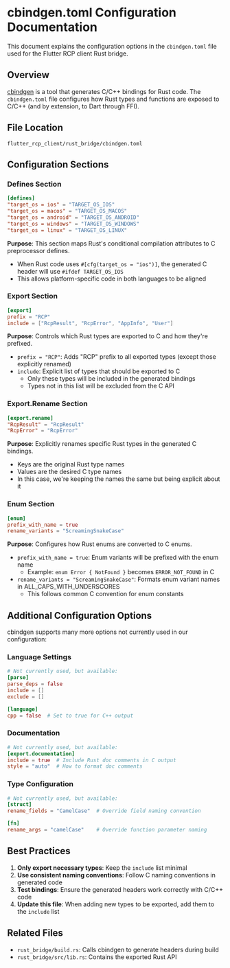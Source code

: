 # cbindgen.toml Configuration Documentation

This document explains the configuration options in the `cbindgen.toml` file used for the Flutter RCP client Rust bridge.

## Overview

[cbindgen](https://github.com/eqrion/cbindgen) is a tool that generates C/C++ bindings for Rust code. The `cbindgen.toml` file configures how Rust types and functions are exposed to C/C++ (and by extension, to Dart through FFI).

## File Location

```
flutter_rcp_client/rust_bridge/cbindgen.toml
```

## Configuration Sections

### Defines Section

```toml
[defines]
"target_os = ios" = "TARGET_OS_IOS"
"target_os = macos" = "TARGET_OS_MACOS"
"target_os = android" = "TARGET_OS_ANDROID"
"target_os = windows" = "TARGET_OS_WINDOWS"
"target_os = linux" = "TARGET_OS_LINUX"
```

**Purpose**: This section maps Rust's conditional compilation attributes to C preprocessor defines.

- When Rust code uses `#[cfg(target_os = "ios")]`, the generated C header will use `#ifdef TARGET_OS_IOS`
- This allows platform-specific code in both languages to be aligned

### Export Section

```toml
[export]
prefix = "RCP"
include = ["RcpResult", "RcpError", "AppInfo", "User"]
```

**Purpose**: Controls which Rust types are exported to C and how they're prefixed.

- `prefix = "RCP"`: Adds "RCP" prefix to all exported types (except those explicitly renamed)
- `include`: Explicit list of types that should be exported to C
  - Only these types will be included in the generated bindings
  - Types not in this list will be excluded from the C API

### Export.Rename Section

```toml
[export.rename]
"RcpResult" = "RcpResult"
"RcpError" = "RcpError"
```

**Purpose**: Explicitly renames specific Rust types in the generated C bindings.

- Keys are the original Rust type names
- Values are the desired C type names
- In this case, we're keeping the names the same but being explicit about it

### Enum Section

```toml
[enum]
prefix_with_name = true
rename_variants = "ScreamingSnakeCase"
```

**Purpose**: Configures how Rust enums are converted to C enums.

- `prefix_with_name = true`: Enum variants will be prefixed with the enum name
  - Example: `enum Error { NotFound }` becomes `ERROR_NOT_FOUND` in C
- `rename_variants = "ScreamingSnakeCase"`: Formats enum variant names in ALL_CAPS_WITH_UNDERSCORES
  - This follows common C convention for enum constants

## Additional Configuration Options

cbindgen supports many more options not currently used in our configuration:

### Language Settings

```toml
# Not currently used, but available:
[parse]
parse_deps = false
include = []
exclude = []

[language]
cpp = false  # Set to true for C++ output
```

### Documentation

```toml
# Not currently used, but available:
[export.documentation]
include = true  # Include Rust doc comments in C output
style = "auto"  # How to format doc comments
```

### Type Configuration

```toml
# Not currently used, but available:
[struct]
rename_fields = "CamelCase"  # Override field naming convention

[fn]
rename_args = "camelCase"    # Override function parameter naming
```

## Best Practices

1. **Only export necessary types**: Keep the `include` list minimal
2. **Use consistent naming conventions**: Follow C naming conventions in generated code
3. **Test bindings**: Ensure the generated headers work correctly with C/C++ code
4. **Update this file**: When adding new types to be exported, add them to the `include` list

## Related Files

- `rust_bridge/build.rs`: Calls cbindgen to generate headers during build
- `rust_bridge/src/lib.rs`: Contains the exported Rust API
